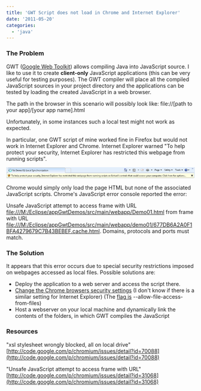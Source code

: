 ```yaml
---
title: 'GWT Script does not load in Chrome and Internet Explorer'
date: '2011-05-20'
categories:
  - 'java'
---
```


### The Problem

GWT ([Google Web Toolkit](http://code.google.com/webtoolkit/)) allows compiling Java into JavaScript source. I like to use it to create **client-only** JavaScript applications (this can be very useful for testing purposes). The GWT compiler will place all the compiled JavaScript sources in your project directory and the applications can be tested by loading the created JavaScript in a web browser.

The path in the browser in this scenario will possibly look like: file://\[path to your app\]/\[your app name\].html

Unfortunately, in some instances such a local test might not work as expected.

In particular, one GWT script of mine worked fine in Firefox but would not work in Internet Explorer and Chrome. Internet Explorer warned "To help protect your security, Internet Explorer has restricted this webpage from running scripts".

![](images/052011_0313_gwtscriptdo11.png)

Chrome would simply only load the page HTML but none of the associated JavaScript scripts. Chrome's JavaScript error console reported the error:

Unsafe JavaScript attempt to access frame with URL [file:///M:/Eclipse/appGwtDemos/src/main/webapp/Demo01.html](\Eclipse\appGwtDemos\src\main\webapp\Demo01.html 'file:///M:/Eclipse/appGwtDemos/src/main/webapp/Demo01.html') from frame with URL [file:///M:/Eclipse/appGwtDemos/src/main/webapp/demo01/677DB6A2A0F1BFA4279679C7B43BEBEF.cache.html](\Eclipse\appGwtDemos\src\main\webapp\demo01\677DB6A2A0F1BFA4279679C7B43BEBEF.cache.html 'file:///M:/Eclipse/appGwtDemos/src/main/webapp/demo01/677DB6A2A0F1BFA4279679C7B43BEBEF.cache.html'). Domains, protocols and ports must match.

### The Solution

It appears that this error occurs due to special security restrictions imposed on webpages accessed as local files. Possible solutions are:

- Deploy the application to a web server and access the script there.
- [Change the Chrome browsers security settings](http://code.google.com/p/chromium/issues/detail?id=31068) (I don't know if there is a similar setting for Internet Explorer) (The [flag is](http://code.google.com/p/chromium/issues/detail?id=70088) --allow-file-access-from-files)
- Host a webserver on your local machine and dynamically link the contents of the folders, in which GWT compiles the JavaScript

### Resources

"xsl stylesheet wrongly blocked, all on local drive" [http://code.google.com/p/chromium/issues/detail?id=70088](http://code.google.com/p/chromium/issues/detail?id=70088)

"Unsafe JavaScript attempt to access frame with URL" [http://code.google.com/p/chromium/issues/detail?id=31068](http://code.google.com/p/chromium/issues/detail?id=31068)
